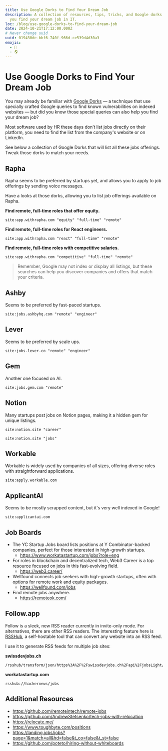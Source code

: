 ```yaml
---
title: Use Google Dorks to Find Your Dream Job
description: A collection of resources, tips, tricks, and Google dorks to help
  you find your dream job in IT.
loc: /blog/use-google-dorks-to-find-your-dream-job
date: 2024-10-21T17:12:00.000Z
# Never change uuid
uuid: 019430de-bbf6-740f-966d-ce539d4d30a3
emojis:
  - 💼
  - 🌎
---
```


# Use Google Dorks to Find Your Dream Job

You may already be familiar with [Google Dorks](https://wikipedia.org/wiki/Google_hacking) — a technique that use specially crafted Google queries to find known vulnerabilities on indexed websites — but did you know those special queries can also help you find your dream job?

Most software used by HR these days don’t list jobs directly on their platform, you need to find the list from the company's website or on LinkedIn.

See below a collection of Google Dorks that will list all these jobs offerings. Tweak those dorks to match your needs.

## Rapha

Rapha seems to be preferred by startups yet, and allows you to apply to job offerings by sending voice messages.

Have a looks at those dorks, allowing you to list job offerings available on Rapha.

**Find remote, full-time roles that offer equity.**

```text
site:app.withrapha.com "equity" "full-time" "remote"
```

**Find remote, full-time roles for React engineers.**

```text
site:app.withrapha.com "react" "full-time" "remote"
```

**Find remote, full-time roles with competitive salaries.**

```text
site:app.withrapha.com "competitive" "full-time" "remote"
```

> Remember, Google may not index or display all listings, but these searches can help you discover companies and offers that match your criteria.

## Ashby

Seems to be preferred by fast-paced startups.

```text
site:jobs.ashbyhq.com "remote" "engineer"
```

## Lever

Seems to be preferred by scale ups.

```text
site:jobs.lever.co "remote" "engineer"
```

## Gem

Another one focused on AI.

```text
site:jobs.gem.com "remote"
```

## Notion

Many startups post jobs on Notion pages, making it a hidden gem for unique listings.

```text
site:notion.site "career"
```

```text
site:notion.site "jobs"
```

## Workable

Workable is widely used by companies of all sizes, offering diverse roles with straightforward applications.

```text
site:apply.workable.com
```

## ApplicantAI

Seems to be mostly scrapped content, but it's very well indexed in Google!

```text
site:applicantai.com
```

## Job Boards

- The YC Startup Jobs board lists positions at Y Combinator-backed companies, perfect for those interested in high-growth startups.
  - <https://www.workatastartup.com/jobs?role=eng>
- For roles in blockchain and decentralized tech, Web3 Career is a top resource focused on jobs in this fast-evolving field.
  - <https://web3.career/>
- Wellfound connects job seekers with high-growth startups, often with options for remote work and equity packages.
  - <https://wellfound.com/jobs>
- Find remote jobs anywhere.
  - <https://remoteok.com/>

## Follow\.app

Follow is a sleek, new RSS reader currently in invite-only mode. For alternatives, there are other RSS readers. The interesting feature here is [RSSHub](https://docs.rsshub.app/), a self-hostable tool that can convert any website into an RSS feed.

I use it to generate RSS feeds for multiple job sites:

**swissdevjobs.ch**

```text
/rsshub/transform/json/https%3A%2F%2Fswissdevjobs.ch%2Fapi%2FjobsLight/title=Swiss%20IT%20Jobs&itemTitle=name&itemLink=jobUrl&itemLinkPrefix=https%3A%2F%2Fswissdevjobs.ch%2Fjobs%2F&itemPubDate=activeFrom&itemDesc=language
```

**workatastartup.com**

```text
rsshub://hackernews/jobs
```

## Additional Resources

- <https://github.com/remoteintech/remote-jobs>
- <https://github.com/AndrewStetsenko/tech-jobs-with-relocation>
- <https://relocate.me/>
- <https://www.toughbyte.com/positions>
- <https://landing.jobs/jobs?page=1&match=all&hd=false&t_co=false&t_st=false>
- <https://github.com/poteto/hiring-without-whiteboards>

